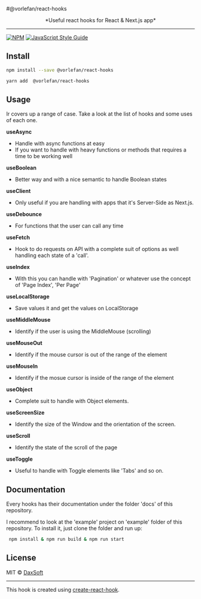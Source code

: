 #@vorlefan/react-hooks

<center>
*Useful react hooks for React &amp; Next.js app*</center>

------------


[![NPM](https://img.shields.io/npm/v/@vorlefan/react-hooks.svg)](https://www.npmjs.com/package/@vorlefan/react-hooks) [![JavaScript Style Guide](https://img.shields.io/badge/code_style-standard-brightgreen.svg)](https://standardjs.com)

## Install

```bash
npm install --save @vorlefan/react-hooks
```

```bash
yarn add  @vorlefan/react-hooks
```

## Usage

Ir covers up a range of case. Take a look at the list of hooks and some uses of each one.

**useAsync** 
- Handle with async functions at easy
- If you want to handle with heavy functions or methods that requires a time to be working well

**useBoolean** 
- Better way and with a nice semantic to handle Boolean states

**useClient**
- Only useful if you are handling with apps that it's Server-Side as Next.js.

**useDebounce**
- For functions that the user can call any time

**useFetch**
- Hook to do requests on API with a complete suit of options as well handling each state of a 'call'.

**useIndex**
- With this you can handle with 'Pagination' or whatever use the concept of 'Page Index', 'Per Page'

**useLocalStorage**
-  Save values it and get the values on LocalStorage

**useMiddleMouse**
- Identify if the user is using the MiddleMouse (scrolling)

**useMouseOut**
- Identify if the mouse cursor is out of the range of the element

**useMouseIn**
- Identify if the mosue cursor is inside of the range of the element

**useObject**
- Complete suit to handle with Object elements.

**useScreenSize**
- Identify the size of the Window and the orientation of the screen.

**useScroll**
-  Identify the state of the scroll of the page

**useToggle**
- Useful to handle with Toggle elements like 'Tabs' and so on.



## Documentation

Every hooks has their documentation under the folder 'docs' of this repository.

I recommend to look at the 'example' project on 'example' folder of this repository. To install it, just clone the folder and run up:
```bash
 npm install & npm run build & npm run start
```

## License

MIT © [DaxSoft](https://github.com/DaxSoft)

---

This hook is created using [create-react-hook](https://github.com/hermanya/create-react-hook).
